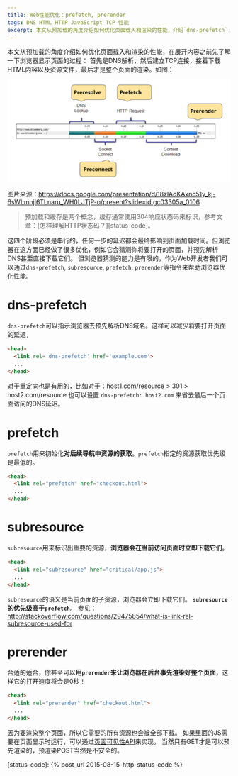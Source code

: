 ```yaml
---
title: Web性能优化：prefetch, prerender
tags: DNS HTML HTTP JavaScript TCP 性能
excerpt: 本文从预加载的角度介绍如何优化页面载入和渲染的性能，介绍`dns-prefetch`, `subresource`, `prefetch`, `prerender`等浏览器性能优化。
---
```


本文从预加载的角度介绍如何优化页面载入和渲染的性能，在展开内容之前先了解一下浏览器显示页面的过程：
首先是DNS解析，然后建立TCP连接，接着下载HTML内容以及资源文件，最后才是整个页面的渲染。如图：

![@2x](/assets/img/blog/pre-party.png)

图片来源：https://docs.google.com/presentation/d/18zlAdKAxnc51y_kj-6sWLmnjl6TLnaru_WH0LJTjP-o/present?slide=id.gc03305a_0106

> 预加载和缓存是两个概念，缓存通常使用304响应状态码来标识，参考文章：[怎样理解HTTP状态码？][status-code]。

这四个阶段必须是串行的，任何一步的延迟都会最终影响到页面加载时间。但浏览器在这方面已经做了很多优化，例如它会猜测你将要打开的页面，并预先解析DNS甚至直接下载它们。
但浏览器猜测的能力是有限的，作为Web开发者我们可以通过`dns-prefetch`, `subresource`, `prefetch`, `prerender`等指令来帮助浏览器优化性能。

<!--more-->

# dns-prefetch

`dns-prefetch`可以指示浏览器去预先解析DNS域名。这样可以减少将要打开页面的延迟，

```html
<head>
  <link rel='dns-prefetch' href='example.com'>
  ...
</head>
```

对于重定向也是有用的，比如对于：host1.com/resource > 301 > host2.com/resource 也可以设置 `dns-prefetch: host2.com` 来省去最后一个页面访问的DNS延迟。

# prefetch

`prefetch`用来初始化**对后续导航中资源的获取**。`prefetch`指定的资源获取优先级是最低的。

```html
<head>
  <link rel="prefetch" href="checkout.html">
  ...
</head>
```

# subresource

`subresource`用来标识出重要的资源，**浏览器会在当前访问页面时立即下载它们**。

```html
<head>
  <link rel="subresource" href="critical/app.js">
  ...
</head>
```

`subresource`的语义是当前页面的子资源，浏览器会立即下载它们。
**`subresource`的优先级高于`prefetch`**。
参见： http://stackoverflow.com/questions/29475854/what-is-link-rel-subresource-used-for

# prerender

合适的适合，你甚至可以**用`prerender`来让浏览器在后台事先渲染好整个页面**，这样它的打开速度将会是0秒！

```html
<head>
  <link rel="prerender" href="checkout.html">
  ...
</head>
```

因为要渲染整个页面，所以它需要的所有资源也会被全部下载。
如果里面的JS需要在页面显示时运行，可以通过[页面可见性API][pva]来实现。
当然只有GET才是可以预先渲染的，预渲染POST当然是不安全的。


[pva]: https://developer.mozilla.org/zh-CN/docs/Web/Guide/User_experience/Using_the_Page_Visibility_API
[status-code]: {% post_url 2015-08-15-http-status-code %}
